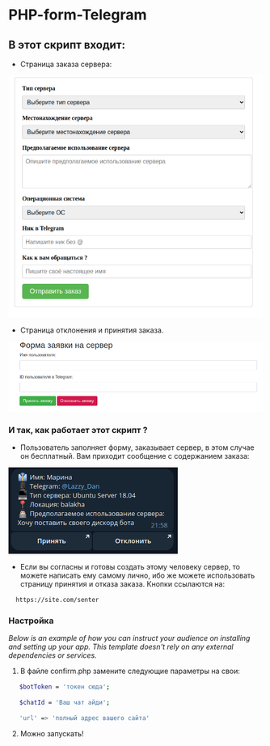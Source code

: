 # PHP-form-Telegram


## В этот скрипт входит: 

* Страница заказа сервера:

![Screenshot](project-photo.png)

* Страница отклонения и принятия заказа.

![Screenshot](project-photo2.png)

### И так, как работает этот скрипт ?
* Пользователь заполняет форму, заказывает сервер, в этом случае он бесплатный. Вам приходит сообщение с содержанием заказа:

![Screenshot](zakaz.png)

* Если вы согласны и готовы создать этому человеку сервер, то можете написать ему самому лично, ибо же можете использовать страницу принятия и отказа заказа. Кнопки ссылаются на:
```sh
  https://site.com/senter
  ```
  
  ### Настройка

_Below is an example of how you can instruct your audience on installing and setting up your app. This template doesn't rely on any external dependencies or services._

1. В файле confirm.php замените следующие параметры на свои:
```sh
   $botToken = 'токен сюда';
   ```
```sh
   $chatId = 'Ваш чат айди';
   ```
```sh
   'url' => 'полный адрес вашего сайта'
   ```
2. Можно запускать!
